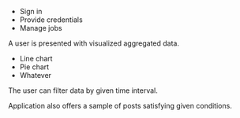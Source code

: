 - Sign in
- Provide credentials
- Manage jobs

A user is presented with visualized aggregated data.

- Line chart
- Pie chart
- Whatever

The user can filter data by given time interval.

Application also offers a sample of posts satisfying given conditions.